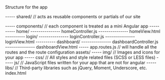 Structure for the app

----- shared/   // acts as reusable components or partials of our site

----- components/   // each component is treated as a mini Angular app
---------- home/
--------------- homeController.js
--------------- homeView.html
---------- login/
--------------- loginController.js
--------------- loginView.html
---------- dashboard/
--------------- dashboardController.js
--------------- dashboardView.html
----- app.routes.js   // will handle all the routes and the route configuration
assets/
----- img/      // Images and icons for your app
----- css/      // All styles and style related files (SCSS or LESS files)
----- js/       // JavaScript files written for your app that are not for angular
----- libs/     // Third-party libraries such as jQuery, Moment, Underscore, etc.
index.html